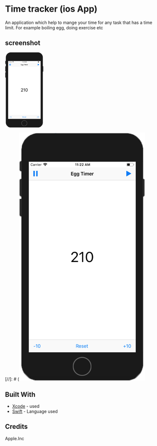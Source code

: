 # Time tracker (ios App)
An application which help to mange your time for any task that has a time limit. For example boiling egg, doing exercise etc 

## screenshot
<img src="https://raw.githubusercontent.com/SyedKhawarAli/Time-tracker-ios-App/master/Screen%20Shot%202018-05-04%20at%2011.22.10%20AM%20copy.png" width="25%" height="25%" title="Start timer page">

[//]: # (![Main page](https://raw.githubusercontent.com/SyedKhawarAli/Time-tracker-ios-App/master/Screen%20Shot%202018-05-04%20at%2011.22.10%20AM%20copy.png "Timer start Page" )

## Built With

* [Xcode](https://developer.apple.com/xcode/) - used 
* [Swift](https://swift.org/) - Language used

## Credits
Apple.Inc 
